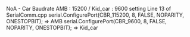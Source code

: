 NoA - Car
Baudrate
AMB : 15200 / Kid_car : 9600
setting 
Line 13 of SerialComm.cpp
serial.ConfigurePort(CBR_115200, 8, FALSE, NOPARITY, ONESTOPBIT); => AMB
serial.ConfigurePort(CBR_9600, 8, FALSE, NOPARITY, ONESTOPBIT); => Kid_car

